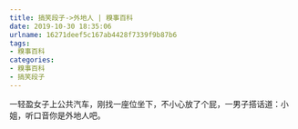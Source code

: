```yaml
---
title: 搞笑段子->外地人 | 糗事百科
date: 2019-10-30 18:35:06
urlname: 16271deef5c167ab4428f7339f9b87b6
tags: 
- 糗事百科
categories:
- 糗事百科
- 搞笑段子
---
```

一轻盈女子上公共汽车，刚找一座位坐下，不小心放了个屁，一男子搭话道：小姐，听口音你是外地人吧。


